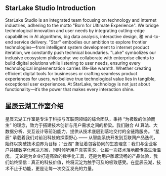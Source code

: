 ## StarLake Studio Introduction
StarLake Studio is an integrated team focusing on technology and internet industries, adhering to the motto "Born for Ultimate Experience". We bridge technological innovation and user needs by integrating cutting-edge capabilities in AI algorithms, big data analysis, interactive design, 和 end-to-end service delivery.
"Star" embodies our ambition to explore frontier technologies—from intelligent system development to internet product iteration, we constantly push technical boundaries. "Lake" symbolizes our inclusive ecosystem philosophy: we collaborate with enterprise clients to build digital solutions while listening to user needs, ensuring every technological implementation carries life-like warmth.
Whether creating efficient digital tools for businesses or crafting seamless product experiences for users, we believe true technological value lies in tangible, exceptional user experiences. At StarLake, technology is not just about functionality—it’s the power that makes every interaction shine.

## 星辰云湖工作室介绍
星辰云湖工作室是专注于科技与互联网领域的综合团队，秉持 “为极致的体验而生” 的理念，致力于搭建技术创新与用户需求之间的桥梁。我们融合 AI 算法、大数据分析、交互设计等前沿能力，提供从技术底层到落地交付的全链路服务。
“星辰” 承载着我们对前沿科技的探索野心 —— 从智能系统开发到互联网产品迭代，始终以突破技术边界为目标；“云湖” 象征着包容协同的生态理念：我们与企业客户共建数字化解决方案，同时倾听用户真实需求，让每一次技术落地都传递生活温度。
无论是为企业打造高效的数字化工具，还是为用户雕琢流畅的产品体验，我们始终坚信：真正的科技价值，终将沉淀为触手可及的极致感受。在星辰云湖，技术不止于功能，更是让每一次交互发光的力量。
